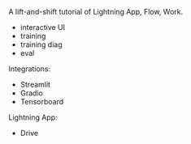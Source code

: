 A lift-and-shift tutorial of Lightning App, Flow, Work.  
- interactive UI
- training
- training diag
- eval

Integrations:
- Streamlit
- Gradio
- Tensorboard

Lightning App:
- Drive
